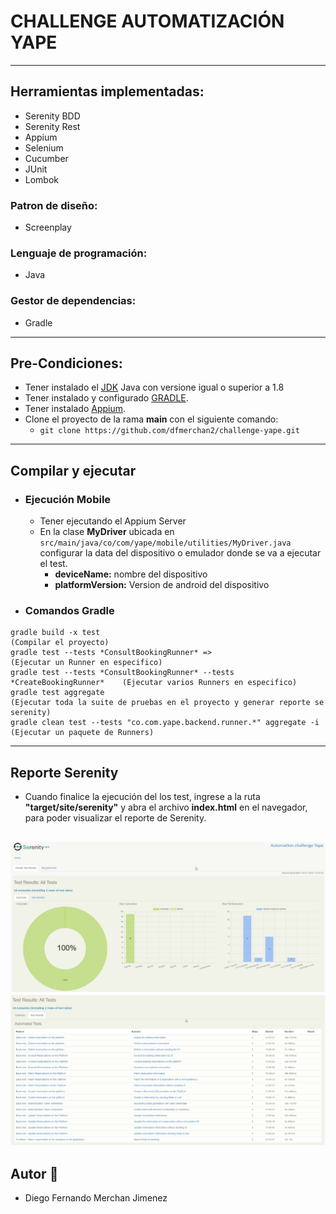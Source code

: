 # CHALLENGE AUTOMATIZACIÓN YAPE

---

## Herramientas implementadas:
* Serenity BDD
* Serenity Rest
* Appium
* Selenium
* Cucumber
* JUnit
* Lombok

### Patron de diseño:
* Screenplay

### Lenguaje de programación:
* Java

### Gestor de dependencias:
* Gradle

---

## Pre-Condiciones:
* Tener instalado el [JDK](https://www.oracle.com/co/java/technologies/javase/javase8-archive-downloads.html) Java con versione igual o superior a 1.8
* Tener instalado y configurado [GRADLE](https://gradle.org/releases/).
* Tener instalado [Appium](https://github.com/appium/appium-desktop/releases).
* Clone el proyecto de la rama **main** con el siguiente comando:
    * `git clone https://github.com/dfmerchan2/challenge-yape.git`

---

## Compilar y ejecutar
* ### Ejecución Mobile
  * Tener ejecutando el Appium Server
  * En la clase **MyDriver** ubicada en ```src/main/java/co/com/yape/mobile/utilities/MyDriver.java``` configurar la data del dispositivo o emulador donde se va a ejecutar el test. 
    * **deviceName:** nombre del dispositivo
    * **platformVersion:** Version de android del dispositivo
* ### Comandos Gradle
```
gradle build -x test                                                        (Compilar el proyecto)
gradle test --tests *ConsultBookingRunner* =>                               (Ejecutar un Runner en especifico)
gradle test --tests *ConsultBookingRunner* --tests *CreateBookingRunner*    (Ejecutar varios Runners en especifico)
gradle test aggregate                                                       (Ejecutar toda la suite de pruebas en el proyecto y generar reporte se serenity)
gradle clean test --tests "co.com.yape.backend.runner.*" aggregate -i       (Ejecutar un paquete de Runners)
```


---
## Reporte Serenity
* Cuando finalice la ejecución del los test, ingrese a la ruta **"target/site/serenity"** y abra el archivo **index.html** en el navegador, para poder visualizar el reporte de Serenity.

![img.png](src/main/resources/images/img.png)
![img_1.png](src/main/resources/images/img_1.png)
---



## Autor 🤖

* Diego Fernando Merchan Jimenez
    